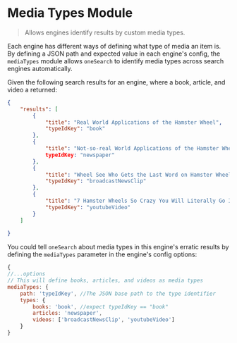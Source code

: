 Media Types Module
============

> Allows engines identify results by custom media types. 

Each engine has different ways of defining what type of media an item is. By defining a JSON path and expected value in each engine's config, 
the `mediaTypes` module allows `oneSearch` to identify media types across search engines automatically. 

Given the following search results for an engine, where a book, article, and video a returned:

```json
{
    "results": [
        {
            "title": "Real World Applications of the Hamster Wheel",
            "typeIdKey": "book"                           
        },
        {
            "title": "Not-so-real World Applications of the Hamster Wheel",
            typeIdKey: "newspaper"
        },
        {
            "title": "Wheel See Who Gets the Last Word on Hamster Wheels",
            "typeIdKey": "broadcastNewsClip"
        },
        {
            "title": "7 Hamster Wheels So Crazy You Will Literally Go Insane and Need a Full Time Care Taker. P.S., This is totally not hyperbole click-baiting",
            "typeIdKey": "youtubeVideo"
        }
    ]
    
}
```

You could tell `oneSearch` about media types in this engine's erratic results by defining the `mediaTypes` parameter in the engine's config options:

```javascript
{
//...options
// This will define books, articles, and videos as media types
mediaTypes: {
    path: 'typeIdKey', //The JSON base path to the type identifier
    types: {
        books: 'book', //expect typeIdKey == "book"
        articles: 'newspaper',
        videos: ['broadcastNewsClip', 'youtubeVideo']
    }
}
```